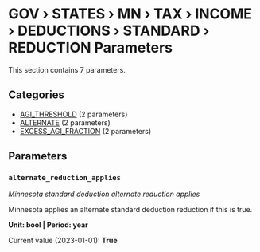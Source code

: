 # GOV › STATES › MN › TAX › INCOME › DEDUCTIONS › STANDARD › REDUCTION Parameters

This section contains 7 parameters.

## Categories

- [AGI_THRESHOLD](agi_threshold/index.md) (2 parameters)
- [ALTERNATE](alternate/index.md) (2 parameters)
- [EXCESS_AGI_FRACTION](excess_agi_fraction/index.md) (2 parameters)

## Parameters

### `alternate_reduction_applies`
*Minnesota standard deduction alternate reduction applies*

Minnesota applies an alternate standard deduction reduction if this is true.

**Unit: bool | Period: year**

Current value (2023-01-01): **True**

